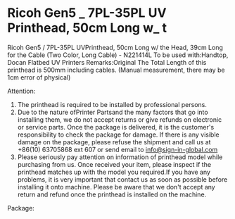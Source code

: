 # Ricoh Gen5 _ 7PL-35PL UV Printhead, 50cm Long w_ t

Ricoh Gen5 / 7PL-35PL UVPrinthead, 50cm Long w/ the Head, 39cm Long for the Cable (Two Color, Long Cable) - N221414L
To be used with:Handtop, Docan Flatbed UV Printers
Remarks:Original
The Total Length of this printhead is 500mm including cables. (Manual measurement, there may be 1cm error of physical)

Attention:
1. The printhead is required to be installed by professional persons.
2. Due to the nature ofPrinter Partsand the many factors that go into installing them, we do not accept returns or give refunds on electronic or service parts. Once the package is delivered, it is the customer's responsibility to check the package for damage. If there is any visible damage on the package, please refuse the shipment and call us at +86(10) 63705868 ext 607 or send email to info@sign-in-global.com
3. Please seriously pay attention on information of printhead model while purchasing from us. Once received your item, please inspect if the printhead matches up with the model you required.If you have any problems, it is very important that contact us as soon as possible before installing it onto machine. Please be aware that we don't accept any return and refund once the printhead is installed on the machine.

Package:

